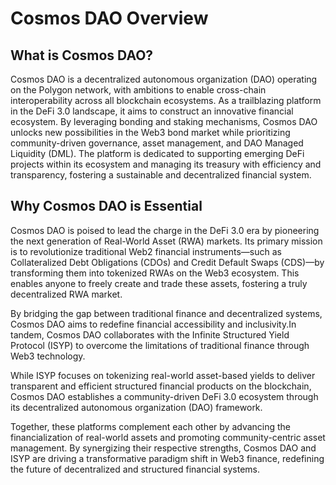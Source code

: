 # Cosmos DAO Overview

## What is Cosmos DAO?

Cosmos DAO is a decentralized autonomous organization (DAO) operating on the Polygon network, with ambitions to enable cross-chain interoperability across all blockchain ecosystems. As a trailblazing platform in the DeFi 3.0 landscape, it aims to construct an innovative financial ecosystem. By leveraging bonding and staking mechanisms, Cosmos DAO unlocks new possibilities in the Web3 bond market while prioritizing community-driven governance, asset management, and DAO Managed Liquidity (DML). The platform is dedicated to supporting emerging DeFi projects within its ecosystem and managing its treasury with efficiency and transparency, fostering a sustainable and decentralized financial system.



## Why Cosmos DAO is Essential

Cosmos DAO is poised to lead the charge in the DeFi 3.0 era by pioneering the next generation of Real-World Asset (RWA) markets. Its primary mission is to revolutionize traditional Web2 financial instruments—such as Collateralized Debt Obligations (CDOs) and Credit Default Swaps (CDS)—by transforming them into tokenized RWAs on the Web3 ecosystem. This enables anyone to freely create and trade these assets, fostering a truly decentralized RWA market.&#x20;

By bridging the gap between traditional finance and decentralized systems, Cosmos DAO aims to redefine financial accessibility and inclusivity.In tandem, Cosmos DAO collaborates with the Infinite Structured Yield Protocol (ISYP) to overcome the limitations of traditional finance through Web3 technology.&#x20;

While ISYP focuses on tokenizing real-world asset-based yields to deliver transparent and efficient structured financial products on the blockchain, Cosmos DAO establishes a community-driven DeFi 3.0 ecosystem through its decentralized autonomous organization (DAO) framework.&#x20;

Together, these platforms complement each other by advancing the financialization of real-world assets and promoting community-centric asset management. By synergizing their respective strengths, Cosmos DAO and ISYP are driving a transformative paradigm shift in Web3 finance, redefining the future of decentralized and structured financial systems.
